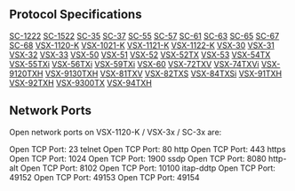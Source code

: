 ## Protocol Specifications

[SC-1222](SC-1x22_SC-6x_VSX-1122-K_VSX-60_IP_RS232C.xls)
[SC-1522](SC-1x22_SC-6x_VSX-1122-K_VSX-60_IP_RS232C.xls)
[SC-35](SC-3x_VSX-1120-K_VSX_3x_IP_RS232C.pdf)
[SC-37](SC-3x_VSX-1120-K_VSX_3x_IP_RS232C.pdf)
[SC-55](SC-5x_VSX-1x21-K_VSX-5x_IP_RS232C.xls)
[SC-57](SC-5x_VSX-1x21-K_VSX-5x_IP_RS232C.xls)
[SC-61](SC-1x22_SC-6x_VSX-1122-K_VSX-60_IP_RS232C.xls)
[SC-63](SC-1x22_SC-6x_VSX-1122-K_VSX-60_IP_RS232C.xls)
[SC-65](SC-1x22_SC-6x_VSX-1122-K_VSX-60_IP_RS232C.xls)
[SC-67](SC-1x22_SC-6x_VSX-1122-K_VSX-60_IP_RS232C.xls)
[SC-68](SC-1x22_SC-6x_VSX-1122-K_VSX-60_IP_RS232C.xls)
[VSX-1120-K](SC-3x_VSX-1120-K_VSX_3x_IP_RS232C.pdf)
[VSX-1021-K](SC-5x_VSX-1x21-K_VSX-5x_IP_RS232C.xls)
[VSX-1121-K](SC-5x_VSX-1x21-K_VSX-5x_IP_RS232C.xls)
[VSX-1122-K](SC-1x22_SC-6x_VSX-1122-K_VSX-60_IP_RS232C.xls)
[VSX-30](SC-3x_VSX-1120-K_VSX_3x_IP_RS232C.pdf)
[VSX-31](SC-3x_VSX-1120-K_VSX_3x_IP_RS232C.pdf)
[VSX-32](SC-3x_VSX-1120-K_VSX_3x_IP_RS232C.pdf)
[VSX-33](SC-3x_VSX-1120-K_VSX_3x_IP_RS232C.pdf)
[VSX-50](SC-5x_VSX-1x21-K_VSX-5x_IP_RS232C.xls)
[VSX-51](SC-5x_VSX-1x21-K_VSX-5x_IP_RS232C.xls)
[VSX-52](SC-5x_VSX-1x21-K_VSX-5x_IP_RS232C.xls)
[VSX-52TX](VSX-52TX_RS232C.pdf)
[VSX-53](SC-5x_VSX-1x21-K_VSX-5x_IP_RS232C.xls)
[VSX-54TX](VSX-54TX_RS232C.pdf)
[VSX-55TXi](VSX-55TXi_RS232C.pdf)
[VSX-56TXi](VSX-56TXi_RS232C.pdf)
[VSX-59TXi](VSX-59TXi_RS232C.pdf)
[VSX-60](SC-1x22_SC-6x_VSX-1122-K_VSX-60_IP_RS232C.xls)
[VSX-72TXV](VSX-72TXV_RS232C.pdf)
[VSX-74TXVi](VSX-74TXVi_RS232C.pdf)
[VSX-9120TXH](VSX-9120TXH_RS232C.pdf)
[VSX-9130TXH](VSX-9130TXH_RS232C.pdf)
[VSX-81TXV](VSX-81TXV_RS232C.pdf)
[VSX-82TXS](VSX-81TXS_RS232C.pdf)
[VSX-84TXSi](VSX-81TXSi_RS232C.pdf)
[VSX-91TXH](VSX-91TXH_RS232C.pdf)
[VSX-92TXH](VSX-92TXH_RS232C.pdf)
[VSX-9300TX](VSX-9300TX_RS232C.pdf)
[VSX-94TXH](VSX-94TXH_RS232C.pdf)

## Network Ports

Open network ports on VSX-1120-K / VSX-3x / SC-3x are:

Open TCP Port: 23 telnet
Open TCP Port: 80 http
Open TCP Port: 443 https
Open TCP Port: 1024
Open TCP Port: 1900 ssdp
Open TCP Port: 8080 http-alt
Open TCP Port: 8102
Open TCP Port: 10100 itap-ddtp
Open TCP Port: 49152
Open TCP Port: 49153
Open TCP Port: 49154

